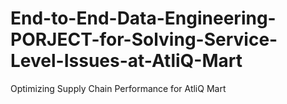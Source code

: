 # End-to-End-Data-Engineering-PORJECT-for-Solving-Service-Level-Issues-at-AtliQ-Mart
Optimizing Supply Chain Performance for AtliQ Mart
